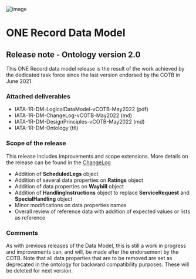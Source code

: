 ![image](https://user-images.githubusercontent.com/58464775/161543622-0c3ea890-b331-4a6b-86b7-fd41b08370eb.png)
# ONE Record Data Model

## Release note - Ontology version 2.0


This ONE Record data model release is the result of the work achieved by the dedicated task force since the last version endorsed by the COTB in June 2021.

### Attached deliverables
* IATA-1R-DM-LogicalDataModel-vCOTB-May2022 (pdf)
* IATA-1R-DM-ChangeLog-vCOTB-May2022 (md)
* IATA-1R-DM-DesignPrinciples-vCOTB-May2022 (md)
* IATA-1R-DM-Ontology (ttl)

### Scope of the release
This release includes improvements and scope extensions. More details on the release can be found in the [ChangeLog](https://github.com/IATA-Cargo/ONE-Record/blob/clambert-update2022/May-2022-standard-forCOTBendorsement/Data-Model/IATA-1R-DM-ChangeLog-vCOTB-May2022.md)

* Addition of **ScheduledLegs** object
* Addition of several data properties on **Ratings** object
* Addition of data properties on **Waybill** object
* Addition of **HandlingInstructions** object to replace **ServiceRequest** and **SpecialHandling** object
* Minor modifications on data properties names
* Overall review of reference data with addition of expected values or lists as reference

### Comments
As with previous releases of the Data Model, this is still a work in progress and improvements can, and will, be made after the endorsement by the COTB. Note that all data properties that are to be removed are set as deprecated in the ontology for backward compatibility purposes. These will be deleted for next version.

